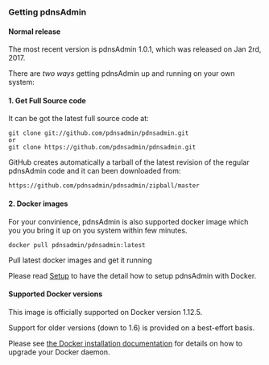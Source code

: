 ### Getting pdnsAdmin

#### Normal release

The most recent version is pdnsAdmin 1.0.1, which was released on Jan 2rd, 2017. 

There are *two ways* getting pdnsAdmin up and running on your own system:

#### 1. Get Full Source code
It can be got the latest full source code at:

    git clone git://github.com/pdnsadmin/pdnsadmin.git
    or 
    git clone https://github.com/pdnsadmin/pdnsadmin.git

GitHub creates automatically a tarball of the latest revision of the regular pdnsAdmin code and it can been downloaded from:

    https://github.com/pdnsadmin/pdnsadmin/zipball/master

#### 2. Docker images
For your convinience, pdnsAdmin is also supported docker image which you you bring it up on you system within few minutes.

    docker pull pdnsadmin/pdnsadmin:latest

Pull latest docker images and get it running

Please read [Setup](http://doc.pdnsadmin.com/setup) to have the detail how to setup pdnsAdmin with Docker.

#### Supported Docker versions
This image is officially supported on Docker version 1.12.5.

Support for older versions (down to 1.6) is provided on a best-effort basis.

Please see [the Docker installation documentation](https://docs.docker.com/installation/) for details on how to upgrade your Docker daemon.
